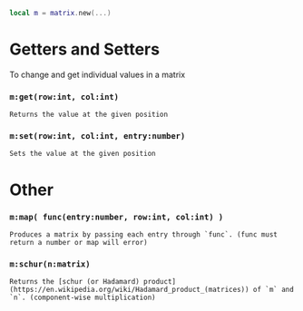```lua
local m = matrix.new(...)
```
# Getters and Setters
To change and get individual values in a matrix
### `m:get(row:int, col:int)`
	Returns the value at the given position
### `m:set(row:int, col:int, entry:number)`
	Sets the value at the given position

# Other
### `m:map( func(entry:number, row:int, col:int) )`
	Produces a matrix by passing each entry through `func`. (func must return a number or map will error)

### `m:schur(n:matrix)`
	Returns the [schur (or Hadamard) product](https://en.wikipedia.org/wiki/Hadamard_product_(matrices)) of `m` and `n`. (component-wise multiplication)
